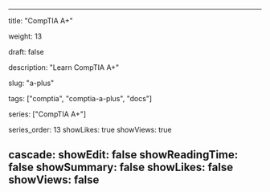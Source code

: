 ---

title: "CompTIA A+"

weight: 13

draft: false

description: "Learn CompTIA A+"

slug: "a-plus"

tags: ["comptia", "comptia-a-plus", "docs"]

series: ["CompTIA A+"]

series_order: 13
showLikes: true
showViews: true

cascade:
  showEdit: false
  showReadingTime: false
  showSummary: false
  showLikes: false
  showViews: false
---